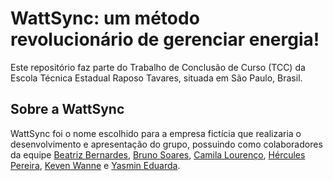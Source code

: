# WattSync: um método revolucionário de gerenciar energia!

Este repositório faz parte do Trabalho de Conclusão de Curso (TCC) da Escola Técnica Estadual Raposo Tavares, situada em São Paulo, Brasil.

## Sobre a WattSync

WattSync foi o nome escolhido para a empresa fictícia que realizaria o desenvolvimento e apresentação do grupo, possuindo como colaboradores da equipe  [Beatriz Bernardes](),  [Bruno Soares](),  [Camila Lourenço](),  [Hércules Pereira](https://www.linkedin.com/in/herculessp),  [Keven Wanne](https://www.linkedin.com/in/keven-wanne-14b0ab245) e  [Yasmin Eduarda]().


